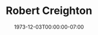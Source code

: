 ---
title: Robert Creighton
date: 1973-12-03T00:00:00-07:00
tags:
  - eagle
description:
draft: false
---